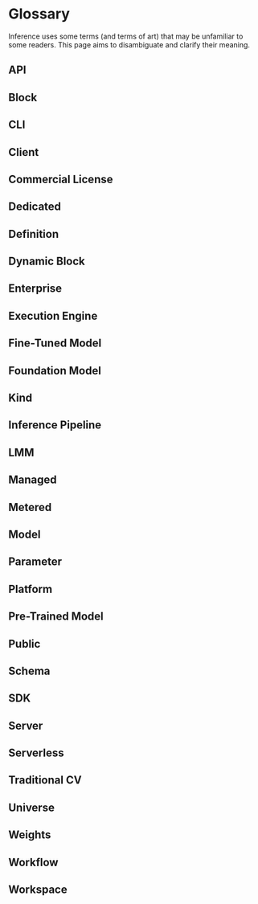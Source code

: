 # Glossary

Inference uses some terms (and terms of art) that may be unfamiliar to some
readers. This page aims to disambiguate and clarify their meaning.

## API

## Block

## CLI

## Client

## Commercial License

## Dedicated

## Definition

## Dynamic Block

## Enterprise

## Execution Engine

## Fine-Tuned Model

## Foundation Model

## Kind

## Inference Pipeline

## LMM

## Managed

## Metered

## Model

## Parameter

## Platform

## Pre-Trained Model

## Public

## Schema

## SDK

## Server

## Serverless

## Traditional CV

## Universe

## Weights

## Workflow

## Workspace